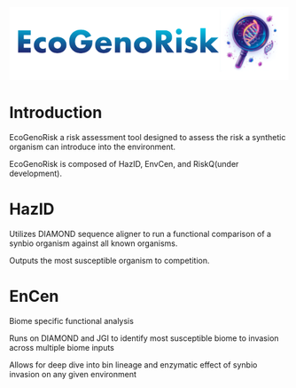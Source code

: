 ![Eco](header.png)

Introduction
============
EcoGenoRisk a risk assessment tool designed to assess the risk a synthetic organism can introduce into the environment. 

EcoGenoRisk is composed of HazID, EnvCen, and RiskQ(under development).

**HazID**
=========
Utilizes DIAMOND sequence aligner to run a functional comparison of a synbio organism against all known organisms. 

Outputs the most susceptible organism to competition. 

**EnCen**
=========
Biome specific functional analysis

Runs on DIAMOND and JGI to identify most susceptible biome to invasion across multiple biome inputs 

Allows for deep dive into bin lineage and enzymatic effect of synbio invasion on any given environment 

